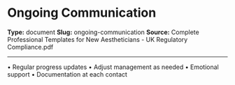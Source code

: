 # Ongoing Communication

**Type:** document
**Slug:** ongoing-communication
**Source:** Complete Professional Templates for New Aestheticians - UK Regulatory Compliance.pdf

---

• Regular progress updates
• Adjust management as needed
• Emotional support
• Documentation at each contact